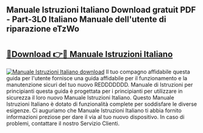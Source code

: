 ## Manuale Istruzioni Italiano Download gratuit PDF - Part-3L0 Italiano Manuale dell'utente di riparazione eTzWo

# <h2><a href="http://dfc9z7x.blite.top/?on=Manuale+Istruzioni+Italiano">🔗Download 👉🔴 Manuale Istruzioni Italiano</a></h2>

[![Manuale Istruzioni Italiano download](https://i.imgur.com/lujVjoI.png)](http://dfc9z7x.blite.top/?on=Manuale+Istruzioni+Italiano)
Il tuo compagno affidabile questa guida per l'utente fornisce una guida affidabile per il funzionamento e la manutenzione sicuri del tuo nuovo REDDDDDDD. Manuale di Istruzioni per principianti questa guida è progettata per i principianti per utilizzare in sicurezza il loro nuovo Manuale Istruzioni Italiano. Questo Manuale Istruzioni Italiano è dotato di funzionalità complete per soddisfare le diverse esigenze. Ci auguriamo che Manuale Istruzioni Italiano ti abbia fornito informazioni preziose per dare il via al tuo nuovo dispositivo. In caso di problemi, contattare il nostro Servizio Clienti.

